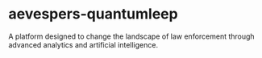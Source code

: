 # aevespers-quantumleep
A platform designed to change the landscape of law enforcement through advanced analytics and artificial intelligence. 
